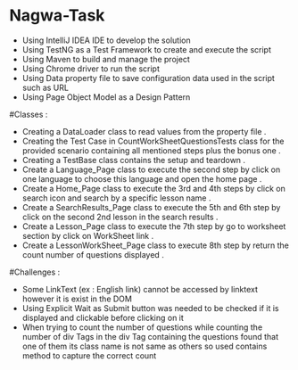 # Nagwa-Task


* Using IntelliJ IDEA IDE to develop the solution
* Using TestNG as a Test Framework to create and execute the script
* Using Maven to build and manage the project
* Using Chrome driver to run the script
* Using Data property file to save configuration data used in the script such as URL
* Using Page Object Model as a Design Pattern 

#Classes : 
* Creating a DataLoader class to read values from the property file .
* Creating the Test Case in CountWorkSheetQuestionsTests class for the provided scenario containing all mentioned steps plus the bonus one .
* Creating a TestBase class contains the setup and teardown . 
* Create a Language_Page class to execute the second step by click on one language to choose this language and open the home page .
* Create a Home_Page class to execute the 3rd and 4th steps by click on search icon and search by a specific lesson name .
* Create a SearchResults_Page class to execute the 5th and 6th step by click on the second 2nd lesson in the search results .
* Create a Lesson_Page class to execute the 7th step by go to worksheet section by click on WorkSheet link .
* Create a LessonWorkSheet_Page class to execute 8th step by return the count number of questions displayed .



#Challenges :
* Some LinkText (ex : English link) cannot be accessed by linktext however it is exist in the DOM
* Using Explicit Wait as Submit button was needed to be checked if it is displayed and clickable before clicking on it 
* When trying to count the number of questions while counting the number of div Tags in the div Tag containing the questions found that one of them its class name is not same as others so used contains method to capture the correct count

